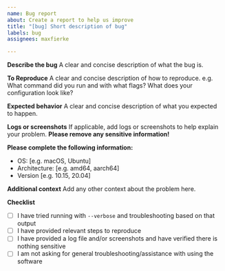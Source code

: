 ```yaml
---
name: Bug report
about: Create a report to help us improve
title: "[bug] Short description of bug"
labels: bug
assignees: maxfierke

---
```


**Describe the bug**
A clear and concise description of what the bug is.

**To Reproduce**
A clear and concise description of how to reproduce. e.g. What command did you run and with what flags? What does your configuration look like?

**Expected behavior**
A clear and concise description of what you expected to happen.

**Logs or screenshots**
If applicable, add logs or screenshots to help explain your problem. **Please remove any sensitive information!**

**Please complete the following information:**
 - OS: [e.g. macOS, Ubuntu]
 - Architecture: [e.g. amd64, aarch64]
 - Version [e.g. 10.15, 20.04]

**Additional context**
Add any other context about the problem here.

**Checklist**
- [ ] I have tried running with `--verbose` and troubleshooting based on that output
- [ ] I have provided relevant steps to reproduce
- [ ] I have provided a log file and/or screenshots and have verified there is nothing sensitive
- [ ] I am not asking for general troubleshooting/assistance with using the software
